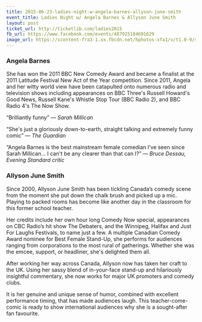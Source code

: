 ```yaml
---
title: 2015-06-23-ladies-night-w-angela-barnes-allyson-june-smith
event_title: Ladies Night w/ Angela Barnes & Allyson June Smith
layout: post
ticket_url: http://ticketlib.com/ladies2015
fb_url: https://www.facebook.com/events/487925184691629
image_url: https://scontent-fra3-1.xx.fbcdn.net/hphotos-xfa1/v/t1.0-9/s720x720/10171652_928113120585081_1031367607626820017_n.jpg?oh=27165bb56c5426b040b87a6a33481248&oe=56322FCF
---
```


### Angela Barnes
She has won the 2011 BBC New Comedy Award and became a finalist at the 2011 Latitude Festival New Act of the Year competition. Since 2011, Angela and her witty world view have been catapulted onto numerous radio and television shows including appearances on BBC Three's Russell Howard's Good News, Russell Kane's Whistle Stop Tour (BBC Radio 2), and BBC Radio 4's The Now Show.

“Brilliantly funny” &mdash; *Sarah Millican*

“She's just a gloriously down-to-earth, straight talking and extremely funny comic” &mdash; *The Guardian*

“Angela Barnes is the best mainstream female comedian I've seen since Sarah Millican… I can't be any clearer than that can I?” &mdash; *Bruce Dessau, Evening Standard critic*

### Allyson June Smith
Since 2000, Allyson June Smith has been tickling Canada’s comedy scene from the moment she put down the chalk brush and picked up a mic. Playing to packed rooms has become like another day in the classroom
for this former school teacher.

Her credits include her own hour long Comedy Now special, appearances on
CBC Radio’s hit show The Debaters, and the Winnipeg, Halifax and Just For Laughs Festivals, to name just a few. A multiple Canadian Comedy Award nominee for Best Female Stand-Up, she performs for audiences ranging from corporations to the most rural of gatherings. Whether she was the emcee, support, or headliner, she's delighted them all.

After working her way across Canada, Allyson now has taken her craft to the UK. Using her sassy blend of in-your-face stand-up and hilariously insightful commentary, she now works for major UK promoters and comedy clubs.

It is her genuine and unique sense of humor, combined with excellent performance timing, that has made audiences laugh. This teacher-come-comic is ready to show international audiences why she is a sought-after fan favourite.